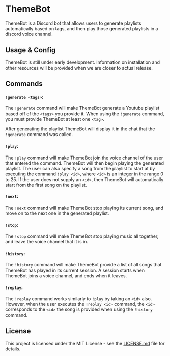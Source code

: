 # ThemeBot

ThemeBot is a Discord bot that allows users to generate playlists
automatically based on tags, and then play those generated playlists
in a discord voice channel.

## Usage & Config

ThemeBot is still under early development. Information on installation and
other resources will be provided when we are closer to actual release.

## Commands

#### `!generate <tags>`:

The `!generate` command will make ThemeBot generate a Youtube playlist
based off of the `<tags>` you provide it. When using the `!generate` command,
you must provide ThemeBot at least one `<tag>`.

After generating the playlist ThemeBot will display it in the chat that the `!generate`
command was called.

#### `!play`:

The `!play` command will make ThemeBot join the voice channel of the user that entered
the command. ThemeBot will then begin playing the generated playlist. The user can also specify
a song from the playlist to start at by executing the command `!play <id>`, where `<id>` is an
integer in the range 0 to 25. If the user does not supply an `<id>`, then ThemeBot will automatically
start from the first song on the playlist.

#### `!next`:

The `!next` command will make ThemeBot stop playing its current song, and move on to the next one
in the generated playlist.

#### `!stop`:

The `!stop` command will make ThemeBot stop playing music all together, and leave the voice channel
that it is in.

#### `!history`:

The `!history` command will make ThemeBot provide a list of all songs that ThemeBot has played in
its current session. A session starts when ThemeBot joins a voice channel, and ends when it leaves.

#### `!replay`:

The `!replay` command works similarly to `!play` by taking an `<id>` also. However, when the user
executes the `!replay <id>` command, the `<id>` corresponds to the `<id>` the song is provided when
using the `!history` command.

## License

This project is licensed under the MIT License - see the [LICENSE.md](LICENSE.md) file for details.
